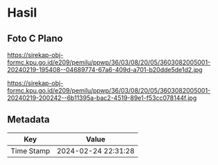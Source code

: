 # Hasil

## Foto C Plano

https://sirekap-obj-formc.kpu.go.id/e209/pemilu/ppwp/36/03/08/20/05/3603082005001-20240219-195408--04689774-67a6-409d-a701-b20dde5de1d2.jpg

https://sirekap-obj-formc.kpu.go.id/e209/pemilu/ppwp/36/03/08/20/05/3603082005001-20240219-200242--6b11395a-bac2-4519-89e1-f53cc078144f.jpg


## Metadata

| Key        | Value               |
| ---------- | ------------------- |
| Time Stamp | 2024-02-24 22:31:28 |



